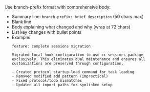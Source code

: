 Use branch-prefix format with comprehensive body:
- Summary line: `branch-prefix: brief description` (50 chars max)
- Blank line
- Body explaining what changed and why (wrap at 72 chars)
- List key changes with bullet points
- Example:
  ```
  feature: complete sessions migration
  
  Migrated local hook configuration to use cc-sessions package
  exclusively. This eliminates dual maintenance and ensures all
  customizations are preserved through configuration.
  
  - Created protocol startup-load command for task loading
  - Removed modified add pattern (impractical)  
  - Fixed protocol/todo mismatches
  - Updated all import paths for symlinked setup
  ```